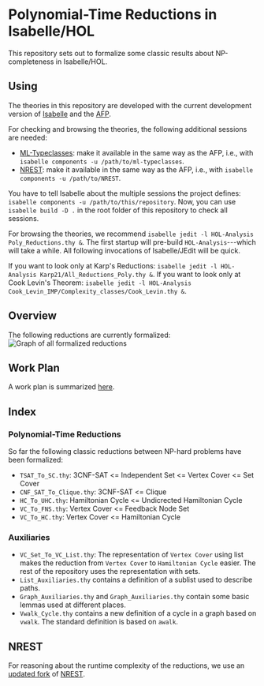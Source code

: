 # Polynomial-Time Reductions in Isabelle/HOL
This repository sets out to formalize some classic results about NP-completeness in Isabelle/HOL.

## Using

The theories in this repository are developed with the current development version of [Isabelle](https://isabelle.in.tum.de) and the [AFP](https://www.isa-afp.org/download/).

For checking and browsing the theories, the following additional sessions are needed:
- [ML-Typeclasses](https://github.com/kappelmann/ml-typeclasses-isabelle): make it available in the same way as the AFP, i.e., with `isabelle components -u /path/to/ml-typeclasses`.
- [NREST](https://github.com/hydrogenoxide/NREST): make it available in the same way as the AFP, i.e., with `isabelle components -u /path/to/NREST`.

You have to tell Isabelle about the multiple sessions the project defines: `isabelle components -u /path/to/this/repository`.
Now, you can use `isabelle build -D .` in the root folder of this repository to check all sessions.

For browsing the theories, we recommend `isabelle jedit -l HOL-Analysis Poly_Reductions.thy &`.
The first startup will pre-build `HOL-Analysis`---which will take a while. All following invocations of Isabelle/JEdit will be quick.

If you want to look only at Karp's Reductions: `isabelle jedit -l HOL-Analysis Karp21/All_Reductions_Poly.thy &`.
If you want to look only at Cook Levin's Theorem: `isabelle jedit -l HOL-Analysis Cook_Levin_IMP/Complexity_classes/Cook_Levin.thy &`.

## Overview
The following reductions are currently formalized:
![Graph of all formalized reductions](doc/reductions.png)

## Work Plan
A work plan is summarized [here](doc/PLAN.md).

## Index
### Polynomial-Time Reductions
So far the following classic reductions between NP-hard problems have been formalized:
- `TSAT_To_SC.thy`: 3CNF-SAT <= Independent Set <= Vertex Cover <= Set Cover
- `CNF_SAT_To_Clique.thy`: 3CNF-SAT <= Clique
- `HC_To_UHC.thy`: Hamiltonian Cycle <= Undicrected Hamiltonian Cycle
- `VC_To_FNS.thy`: Vertex Cover <= Feedback Node Set
- `VC_To_HC.thy`: Vertex Cover <= Hamiltonian Cycle

### Auxiliaries
- `VC_Set_To_VC_List.thy`: The representation of `Vertex Cover` using list makes the reduction from `Vertex Cover` to
  `Hamiltonian Cycle` easier. The rest of the repository uses the representation with sets.
- `List_Auxiliaries.thy` contains a definition of a sublist used to describe paths.
- `Graph_Auxiliaries.thy` and `Graph_Auxiliaries.thy` contain some basic lemmas used at different places.
- `Vwalk_Cycle.thy` contains a new definition of a cycle in a graph based on `vwalk`.
   The standard definition is based on `awalk`.

## NREST
For reasoning about the runtime complexity of the reductions, we use an [updated fork](https://github.com/hydrogenoxide/NREST) of [NREST](https://github.com/maxhaslbeck/NREST).
